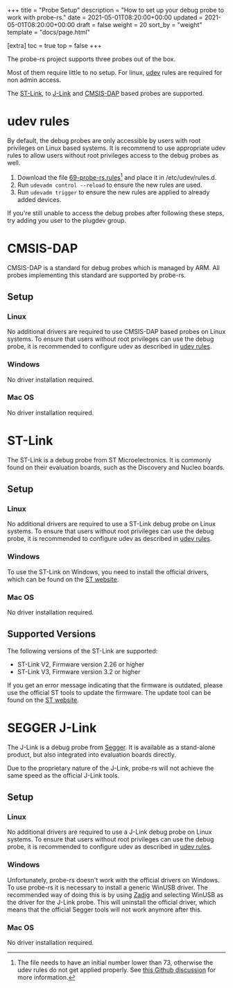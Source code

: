 +++
title = "Probe Setup"
description = "How to set up your debug probe to work with probe-rs."
date = 2021-05-01T08:20:00+00:00
updated = 2021-05-01T08:20:00+00:00
draft = false
weight = 20
sort_by = "weight"
template = "docs/page.html"

[extra]
toc = true
top = false
+++

The probe-rs project supports three probes out of the box.

Most of them require little to no setup. For linux, [udev](@/docs/getting-started/probe-setup.md#udev-rules) rules are required for non admin access.

The [ST-Link](@/docs/getting-started/probe-setup.md#st-link), to [J-Link](@/docs/getting-started/probe-setup.md#segger-j-link) and [CMSIS-DAP](@/docs/getting-started/probe-setup.md#cmsis-dap) based probes are supported.

# udev rules

By default, the debug probes are only accessible by users with root privileges on Linux based systems.
It is recommend to use appropriate udev rules to allow users without root privileges 
access to the debug probes as well.

1. Download the file [69-probe-rs.rules](/files/69-probe-rs.rules)[^1] and place it in /etc/udev/rules.d. 
2. Run `udevadm control --reload` to ensure the new rules are used.
3. Run  `udevadm trigger` to ensure the new rules are applied to already added devices.

If you're still unable to access the debug probes after following these steps, try adding you user to the plugdev group.

[^1]: The file needs to have an initial number lower than 73, otherwise the udev rules do not get applied properly. See [this Github discussion](https://github.com/systemd/systemd/issues/4288#issuecomment-348166161) for more information.

# CMSIS-DAP

CMSIS-DAP is a standard for debug probes which is managed by ARM. All probes implementing this
standard are supported by probe-rs.

## Setup

### Linux

No additional drivers are required to use CMSIS-DAP based probes on Linux systems. 
To ensure that users without root privileges can use the debug probe, it is recommended to
configure udev as described in [udev rules](@/docs/getting-started/probe-setup.md#udev-rules).

### Windows

No driver installation required.

### Mac OS

No driver installation required.

# ST-Link

The ST-Link is a debug probe from ST Microelectronics. 
It is commonly found on their evaluation boards,
such as the Discovery and Nucleo boards.

## Setup

### Linux

No additional drivers are required to use a ST-Link debug probe on Linux systems. 
To ensure that users without root privileges can use the debug probe, it is recommended to
configure udev as described in [udev rules](@/docs/getting-started/probe-setup.md#udev-rules).

### Windows

To use the ST-Link on Windows, you need to install the official drivers, which can be found on
the [ST website](https://www.st.com/content/st_com/en/products/development-tools/software-development-tools/stm32-software-development-tools/stm32-utilities/stsw-link009.html).


### Mac OS

No driver installation required.


## Supported Versions

The following versions of the ST-Link are supported:

* ST-Link V2, Firmware version 2.26 or higher
* ST-Link V3, Firmware version 3.2 or higher

If you get an error message indicating that the firmware is outdated, please use the
official ST tools to update the firmware.
The update tool can be found on 
the [ST website](https://www.st.com/en/development-tools/stsw-link007.html).

# SEGGER J-Link

The J-Link is a debug probe from [Segger](https://www.segger.com/). It is available as a stand-alone
product, but also integrated into evaluation boards directly.

Due to the proprietary nature of the J-Link, probe-rs will not achieve the same speed as the official J-Link tools.

## Setup

### Linux

No additional drivers are required to use a J-Link debug probe on Linux systems. 
To ensure that users without root privileges can use the debug probe, it is recommended to
configure udev as described in [udev rules](@/docs/getting-started/probe-setup.md#udev-rules).

### Windows

Unfortunately, probe-rs doesn't work with the official drivers on Windows. To use probe-rs
it is necessary to install a generic WinUSB driver. The recommended way of doing this is
by using [Zadig](https://zadig.akeo.ie/) and selecting WinUSB as the driver for the J-Link probe.
This will uninstall the official driver, 
which means that the official Segger tools will not work anymore after this.


### Mac OS

No driver installation required.
